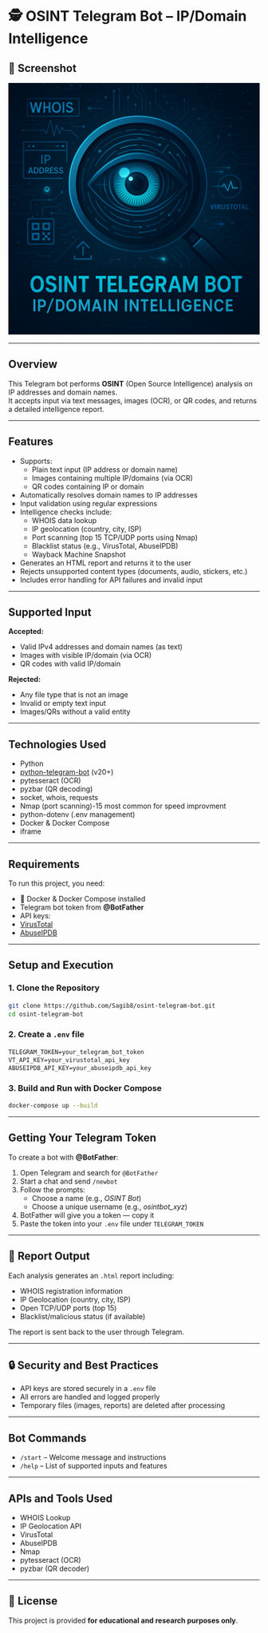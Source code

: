 # 🕵️ OSINT Telegram Bot – IP/Domain Intelligence

## 📸 Screenshot
![Bot Screenshot](screenshot.png)

---

##  Overview

This Telegram bot performs **OSINT** (Open Source Intelligence) analysis on IP addresses and domain names.  
It accepts input via text messages, images (OCR), or QR codes, and returns a detailed intelligence report.

---

##  Features

- Supports:
  -  Plain text input (IP address or domain name)  
  -  Images containing multiple IP/domains (via OCR)  
  -  QR codes containing IP or domain  
- Automatically resolves domain names to IP addresses
- Input validation using regular expressions
- Intelligence checks include:
  - WHOIS data lookup  
  - IP geolocation (country, city, ISP)  
  - Port scanning (top 15 TCP/UDP ports using Nmap)  
  - Blacklist status (e.g., VirusTotal, AbuseIPDB)  
  - Wayback Machine Snapshot
- Generates an HTML report and returns it to the user
- Rejects unsupported content types (documents, audio, stickers, etc.)
- Includes error handling for API failures and invalid input

---

##  Supported Input

**Accepted:**
- Valid IPv4 addresses and domain names (as text)
- Images with visible IP/domain (via OCR)
- QR codes with valid IP/domain

**Rejected:**
- Any file type that is not an image
- Invalid or empty text input
- Images/QRs without a valid entity

---

##  Technologies Used

- Python
- [python-telegram-bot](https://github.com/python-telegram-bot/python-telegram-bot) (v20+)
- pytesseract (OCR)
- pyzbar (QR decoding)
- socket, whois, requests
- Nmap (port scanning)-15 most common for speed improvment
- python-dotenv (.env management)
- Docker & Docker Compose
- iframe

---

##  Requirements

To run this project, you need:

- 🐳 Docker & Docker Compose installed  
-  Telegram bot token from **@BotFather**  
-  API keys:
  - [VirusTotal](https://www.virustotal.com/gui/join-us)
  - [AbuseIPDB](https://www.abuseipdb.com/)

---

##  Setup and Execution

### 1. Clone the Repository

```bash
git clone https://github.com/Sagib8/osint-telegram-bot.git
cd osint-telegram-bot
```

### 2. Create a `.env` file

```env
TELEGRAM_TOKEN=your_telegram_bot_token
VT_API_KEY=your_virustotal_api_key
ABUSEIPDB_API_KEY=your_abuseipdb_api_key
```

### 3. Build and Run with Docker Compose

```bash
docker-compose up --build
```

---

##  Getting Your Telegram Token

To create a bot with **@BotFather**:

1. Open Telegram and search for `@BotFather`  
2. Start a chat and send `/newbot`  
3. Follow the prompts:
   - Choose a name (e.g., *OSINT Bot*)
   - Choose a unique username (e.g., *osintbot_xyz*)
4. BotFather will give you a token — copy it
5. Paste the token into your `.env` file under `TELEGRAM_TOKEN`

---

## 📄 Report Output

Each analysis generates an `.html` report including:

- WHOIS registration information
- IP Geolocation (country, city, ISP)
- Open TCP/UDP ports (top 15)
- Blacklist/malicious status (if available)

The report is sent back to the user through Telegram.

---

## 🔒 Security and Best Practices

- API keys are stored securely in a `.env` file
- All errors are handled and logged properly
- Temporary files (images, reports) are deleted after processing

---

##  Bot Commands

- `/start` – Welcome message and instructions  
- `/help` – List of supported inputs and features

---

##  APIs and Tools Used

- WHOIS Lookup  
- IP Geolocation API  
- VirusTotal  
- AbuseIPDB  
- Nmap  
- pytesseract (OCR)  
- pyzbar (QR decoder)

---

## 📜 License

This project is provided **for educational and research purposes only**.
